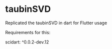 # taubinSVD
Replicated the taubinSVD in dart for Flutter usage


Requirements for this:

scidart: ^0.0.2-dev.12
